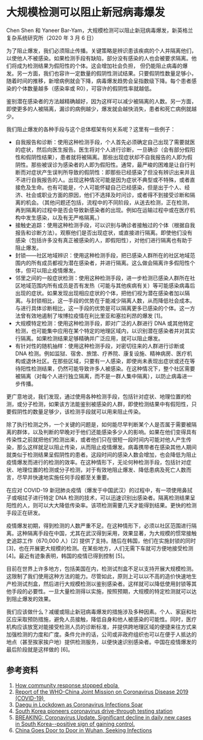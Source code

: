 # 大规模检测可以阻止新冠病毒爆发

Chen Shen 和 Yaneer Bar-Yam，大规模检测可以阻止新冠病毒爆发，新英格兰复杂系统研究所（2020 年 3 月 6 日）

为了阻止爆发，我们必须阻止传播。关键策略是辨识患该疾病的个人并隔离他们，以使他人不被感染。如果检测手段有缺陷，部分没有感染的人也会被要求隔离。他们将成为检测结果为假阳性的个体。这会增加社会负担， 但仍能阻止病毒的爆发。另一方面，我们也容许一定数量的假阴性测试结果。只要假阴性数量足够小，随着时间的推移，新增病例就会下降，病毒爆发趋势会呈指数级下降。每个患者感染的个体数量越多（感染率或 R0），可容许的假阴性率就越低。

鉴别潜在感染者的方法越精确越好，因为这样可以减少被隔离的人数。另一方面，即使更多的人被隔离，漏诊的病例越少，爆发就会越快消失，患者和死亡病例就越少。

我们阻止爆发的各种手段与这个总体框架有何关系呢？这里有一些例子：

- 自我报告和诊断：使用这种检测手段，个人首先必须确定自己出现了需要就医的症状，然后向医生报告。医生将对个人进行诊断，一旦确诊（会有部分假阳性和假阴性结果），患者就将被隔离。那些出现症状却不自我报告的人即为假阴性。那些被误诊为感染者的人即为假阳性。通常，最严峻的困难是让自行判断而对症状产生误判所导致的假阴性：即那些已经感染了但没有辨识出来并且不进行自我报告的人。出现这种情况可能是因为症状不典型或不特殊，或者直接危及生命。也有可能是，个人可能怀疑自己已经感染，但是出于个人、经济、社会或职业方面的原因，他们不选择及时问诊，或者得不到接受诊断和隔离的机会。（其他问题还包括，流程中的不同阶段，从送去检测，正在检测，再到隔离的过程中是否会导致新感染者的出现。例如在运输过程中或在医疗机构中发生感染，以及有无严格隔离。）
- 接触史追踪：使用这种检测手段，可以识别与确诊者接触过的个体（根据自我报告和诊断方法）。观察他们是否出现症状，或直接进行隔离。即使他们没有感染（包括许多没有真正被感染的人，即假阳性），对他们进行隔离也有助于阻止爆发。
- 封锁——社区地域辨识：使用这种检测手段，把已感染人群所在的社区地域范围内的所有成员都视为潜在感染者，并进行隔离。这么做会隔离许多假阳性个体，但可以阻止疫情爆发。
- 邻里之间的一般症状检测：使用这种检测手段，进一步检测已感染人群所在社区地域范围内所有成员是否有发热（可能与其他疾病有关）等可能感染病毒后出现的症状。如果发现出现相应症状的个体，把他们视为潜在感染者加以隔离。与封锁相比，这一手段的优势在于能减少隔离人数，从而降低社会成本。与进行具体诊断相比，这一手段的优势是可以隔离更多已感染的个体。这一方法曾有效地遏制了埃博拉疫情在利比里亚和塞拉利昂的爆发 [1]。
- 大规模特定检测：使用这种检测手段，即对广泛的人群进行 DNA 或其他特定检测，也可能集中应用在某个特定的地理区域内，以识别潜在感染者并对其实行隔离。如果检测结果足够精确并广泛应用，就可以阻止爆发。
- 有针对性的随机抽样：使用这种检测手段，对密切往来的人群进行诊断或 DNA 检测。例如监狱、宿舍、旅馆、疗养院、康复设施、精神病房、医疗机构或退休社区。在那些区域，只要有一人感染，即使尚未表现出症状或还在等待阳性检测结果，仍然可能导致许多人被感染。在这种情况下，整个社区需要被隔离（对每个人进行独立隔离，而不是一群人集中隔离），以防止病毒进一步传播。

更广意地说，我们发现，通过使用各种检测手段，包括针对症状、地理位置的检测，或分子检测，如果该方法能鉴别被感染的人群，即使检测结果中有假阳性，只要假阴性的数量足够少，该检测手段就可以用来阻止传染。

除了执行检测之外，一个关键的问题是，如何能尽早判断某个人是否属于需要被隔离的群体，以及判断的早晚对于他们还能感染多少人的影响。如果在他们变得具有传染性之前就把他们检测出来，或者他们只在很短一段时间内可能对他人产生传染，那么这样就足以阻止传染，从而阻止疫情爆发。病毒携带者在感染其他人期间就类似于检测结果呈假阴性的患者。这段时间的感染人数会增加，也会降低为阻止疫情爆发而进行的检测的效率。在这种情形下，无论何种检测手段，包括针对症状、地理位置的检测或分子检测，对于有效地阻止爆发、降低患病及死亡人数而言，尽早并快速地实施任何手段都至关重要。

在应对 COVID-19 新冠肺炎疫情（爆发于中国武汉）的过程中，有一项使用鼻拭子或咽拭子进行特定 DNA 检测的技术，可以迅速识别出感染者。隔离检测结果呈阳性的人，则可以大大降低传染率。该项检测需要几天才能得到结果。更快的检测手段正在研发。

疫情爆发初期，得到检测的人数严重不足。在这种情形下，必须以社区范围进行隔离。这种隔离手段在中国，尤其在武汉得到采用，效果显著，为大规模的惯常接触史追踪工作（670,000 人）[2] 提供了支持。随后在韩国，他们在实施封锁的同时 [3]，也在开展更大规模的检测。在某些地方，人们无需下车就可方便地接受检测 [4]。最近有迹象表明，韩国的疫情已得到控制 [5]。

目前在世界上许多地方，包括美国在内，检测试剂盒不足以支持开展大规模检测。这限制了我们使用这种方法的能力。尽管如此，原则上可以以不高的造价快速地生产检测试剂盒，然后进行大规模检测以鉴别感染者。这样就可以降低使用封锁等其他手段的必要性。一旦大量检测得以实施，按照预期，大规模的特定检测就可以达到阻止爆发的效果。

我们应该做什么？减缓或阻止新冠病毒爆发的措施涉及多种因素。个人、家庭和社区应采取预防措施，避免人员接触，降低自身和他人被感染的可能性。同时，医疗机构应该放宽对能接受检测人员的诊断标准，并提供跨地理区域的便捷来往方式来加强检测的力度和广度。条件允许的话，公司或非政府组织也可以在便于人抵达的地点（甚至挨家挨户地）提供检测服务，以便快速识别感染者。中国在疫情爆发的最后阶段就是这样做的 [6]。

## 参考资料

1. [How community response stopped ebola ](https://necsi.edu/how-community-response-stopped-ebola)
2. [Report of the WHO-China Joint Mission on Coronavirus Disease 2019 (COVID-19) ](https://www.who.int/docs/default-source/coronaviruse/who-china-joint-mission-on-covid-19-final-report.pdf)
3. [Daegu in Lockdown as Coronavirus Infections Soar](http://english.chosun.com/site/data/html_dir/2020/02/24/2020022401353.html)
4. [South Korea pioneers coronavirus drive-through testing station](https://www.cnn.com/2020/03/02/asia/coronavirus-drive-through-south-korea-hnk-intl/index.html)
5. [BREAKING: Coronavirus Update. Significant decline in daily new cases in South Korea--positive sign of gaining control.](https://twitter.com/yaneerbaryam/status/1235734017699430401?s=20)
6. [China Goes Door to Door in Wuhan, Seeking Infections](https://www.courthousenews.com/china-goes-door-to-door-in-wuhan-seeking-infections/)
